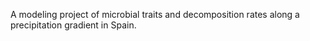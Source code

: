 A modeling project of microbial traits and decomposition rates along a precipitation gradient in Spain. 
